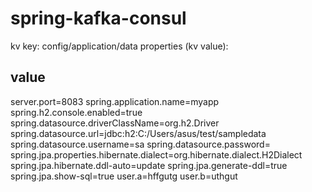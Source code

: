 # spring-kafka-consul

kv key: config/application/data
properties (kv value):
## value
server.port=8083
spring.application.name=myapp
spring.h2.console.enabled=true
spring.datasource.driverClassName=org.h2.Driver
spring.datasource.url=jdbc:h2:C:/Users/asus/test/sampledata
spring.datasource.username=sa
spring.datasource.password=
spring.jpa.properties.hibernate.dialect=org.hibernate.dialect.H2Dialect
spring.jpa.hibernate.ddl-auto=update
spring.jpa.generate-ddl=true
spring.jpa.show-sql=true
user.a=hffgutg
user.b=uthgut

